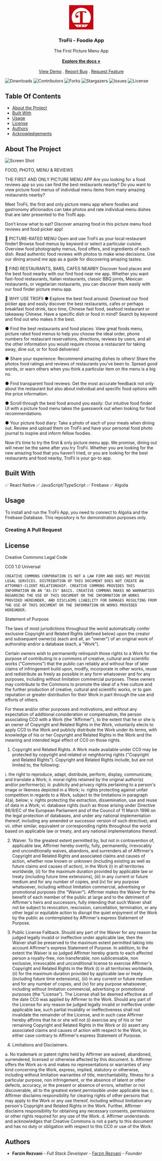 <br/>
<p align="center">
  <a href="https://github.com/frezva2/TroFii">
    <img src="https://github.com/frezva2/TroFii/blob/main/assets/Icon_App_IOS2.png?raw=true" alt="Logo" width="80" height="80">
  </a>

  <h3 align="center">TroFii - Foodie App</h3>

  <p align="center">
    The First Picture Menu App
    <br/>
    <br/>
    <a href="https://github.com/frezva2/TroFii"><strong>Explore the docs »</strong></a>
    <br/>
    <br/>
    <a href="https://github.com/frezva2/TroFii">View Demo</a>
    .
    <a href="https://github.com/frezva2/TroFii/issues">Report Bug</a>
    .
    <a href="https://github.com/frezva2/TroFii/issues">Request Feature</a>
  </p>
</p>

![Downloads](https://img.shields.io/github/downloads/frezva2/TroFii/total) ![Contributors](https://img.shields.io/github/contributors/frezva2/TroFii?color=dark-green) ![Forks](https://img.shields.io/github/forks/frezva2/TroFii?style=social) ![Stargazers](https://img.shields.io/github/stars/frezva2/TroFii?style=social) ![Issues](https://img.shields.io/github/issues/frezva2/TroFii) ![License](https://img.shields.io/github/license/frezva2/TroFii) 

## Table Of Contents

* [About the Project](#about-the-project)
* [Built With](#built-with)
* [Usage](#usage)
* [License](#license)
* [Authors](#authors)
* [Acknowledgements](#acknowledgements)

## About The Project

![Screen Shot](https://github.com/frezva2/TroFii/blob/main/assets/Feature%20Graphic.png?raw=true)

FOOD, PHOTO, MENU & REVIEWS

THE FIRST AND ONLY PICTURE MENU APP
Are you looking for a food reviews app so you can find the best restaurants nearby?
Do you want to view picture food menus of individual menu items from many amazing restaurants nearby?

Meet TroFii, the first and only picture menu app where foodies and gastronomy aficionados can take photos and rate individual menu dishes that are later presented to the TrofII app.

Don’t know what to eat? Discover amazing food in this picture menu food reviews and food picker app!

📸 PICTURE-RATED MENU
Open and use TroFii as your local restaurant finder! Browse food menus by keyword or select a particular cuisine. Overview food photography menus, food offers, and ingredients of each dish. Read authentic food reviews with photos to make wise decisions. Use our dining around me app as a guide for discovering amazing tastes.

🔎 FIND RESTAURANTS, BARS, CAFES NEARBY
Discover food places and the best food nearby with our find food near me app. Whether you want fast-food restaurants, Italian restaurants, classic BBQ joints, Mexican restaurants, or vegetarian restaurants, you can discover them easily with our food finder picture menu app.

🍲 WHY USE TROFII
● Explore the best food around: Download our food picker app and easily discover the best restaurants, cafes or perhaps breakfast food drink, taco time, Chinese fast food, seafood restaurant or takeaway Chinese. Have a specific dish or food in mind? Search by keyword and find out who makes it the best.

● Find the best restaurants and food places: View great foods menu, picture rated food menus to help you choose the ideal order, phone numbers for restaurant reservations, directions, reviews by users, and all the other information you would require choose a restaurant for taking away, dine out, or for food deliveries!

● Share your experience: Recommend amazing dishes to others! Share the photos food ratings and reviews of restaurants you've been to. Spread good words, or warn others when you think a particular item on the menu is a big no.

● Find transparent food reviews: Get the most accurate feedback not only about the restaurant but also about individual and specific food options with the price information.

● Scroll through the best food around you easily: Our intuitive food finder UI with a picture food menu takes the guesswork out when looking for food recommendations.

● Your picture food diary: Take a photo of each of your meals when dining out. Review and upload them on TroFii and have your personal food photo journal to inspire and inform fellow foodies.

Now it’s time to try the first & only picture menu app. We promise, dining out will never be the same after you try TroFii. Whether you are looking for the new amazing food that you haven’t tried, or you are looking for the best restaurants and food nearby, TroFii is your go-to app.

## Built With

✅ React Native 
✅ JavaScript/TypeScript
✅ Firebase
✅ Algolia




## Usage

To install and run the TroFii App, you need to connect to Algolia and the Firebase Database. This repository is for demonstration purposes only.

### Creating A Pull Request



## License

Creative Commons Legal Code

CC0 1.0 Universal

    CREATIVE COMMONS CORPORATION IS NOT A LAW FIRM AND DOES NOT PROVIDE
    LEGAL SERVICES. DISTRIBUTION OF THIS DOCUMENT DOES NOT CREATE AN
    ATTORNEY-CLIENT RELATIONSHIP. CREATIVE COMMONS PROVIDES THIS
    INFORMATION ON AN "AS-IS" BASIS. CREATIVE COMMONS MAKES NO WARRANTIES
    REGARDING THE USE OF THIS DOCUMENT OR THE INFORMATION OR WORKS
    PROVIDED HEREUNDER, AND DISCLAIMS LIABILITY FOR DAMAGES RESULTING FROM
    THE USE OF THIS DOCUMENT OR THE INFORMATION OR WORKS PROVIDED
    HEREUNDER.

Statement of Purpose

The laws of most jurisdictions throughout the world automatically confer
exclusive Copyright and Related Rights (defined below) upon the creator
and subsequent owner(s) (each and all, an "owner") of an original work of
authorship and/or a database (each, a "Work").

Certain owners wish to permanently relinquish those rights to a Work for
the purpose of contributing to a commons of creative, cultural and
scientific works ("Commons") that the public can reliably and without fear
of later claims of infringement build upon, modify, incorporate in other
works, reuse and redistribute as freely as possible in any form whatsoever
and for any purposes, including without limitation commercial purposes.
These owners may contribute to the Commons to promote the ideal of a free
culture and the further production of creative, cultural and scientific
works, or to gain reputation or greater distribution for their Work in
part through the use and efforts of others.

For these and/or other purposes and motivations, and without any
expectation of additional consideration or compensation, the person
associating CC0 with a Work (the "Affirmer"), to the extent that he or she
is an owner of Copyright and Related Rights in the Work, voluntarily
elects to apply CC0 to the Work and publicly distribute the Work under its
terms, with knowledge of his or her Copyright and Related Rights in the
Work and the meaning and intended legal effect of CC0 on those rights.

1. Copyright and Related Rights. A Work made available under CC0 may be
protected by copyright and related or neighboring rights ("Copyright and
Related Rights"). Copyright and Related Rights include, but are not
limited to, the following:

  i. the right to reproduce, adapt, distribute, perform, display,
     communicate, and translate a Work;
 ii. moral rights retained by the original author(s) and/or performer(s);
iii. publicity and privacy rights pertaining to a person's image or
     likeness depicted in a Work;
 iv. rights protecting against unfair competition in regards to a Work,
     subject to the limitations in paragraph 4(a), below;
  v. rights protecting the extraction, dissemination, use and reuse of data
     in a Work;
 vi. database rights (such as those arising under Directive 96/9/EC of the
     European Parliament and of the Council of 11 March 1996 on the legal
     protection of databases, and under any national implementation
     thereof, including any amended or successor version of such
     directive); and
vii. other similar, equivalent or corresponding rights throughout the
     world based on applicable law or treaty, and any national
     implementations thereof.

2. Waiver. To the greatest extent permitted by, but not in contravention
of, applicable law, Affirmer hereby overtly, fully, permanently,
irrevocably and unconditionally waives, abandons, and surrenders all of
Affirmer's Copyright and Related Rights and associated claims and causes
of action, whether now known or unknown (including existing as well as
future claims and causes of action), in the Work (i) in all territories
worldwide, (ii) for the maximum duration provided by applicable law or
treaty (including future time extensions), (iii) in any current or future
medium and for any number of copies, and (iv) for any purpose whatsoever,
including without limitation commercial, advertising or promotional
purposes (the "Waiver"). Affirmer makes the Waiver for the benefit of each
member of the public at large and to the detriment of Affirmer's heirs and
successors, fully intending that such Waiver shall not be subject to
revocation, rescission, cancellation, termination, or any other legal or
equitable action to disrupt the quiet enjoyment of the Work by the public
as contemplated by Affirmer's express Statement of Purpose.

3. Public License Fallback. Should any part of the Waiver for any reason
be judged legally invalid or ineffective under applicable law, then the
Waiver shall be preserved to the maximum extent permitted taking into
account Affirmer's express Statement of Purpose. In addition, to the
extent the Waiver is so judged Affirmer hereby grants to each affected
person a royalty-free, non transferable, non sublicensable, non exclusive,
irrevocable and unconditional license to exercise Affirmer's Copyright and
Related Rights in the Work (i) in all territories worldwide, (ii) for the
maximum duration provided by applicable law or treaty (including future
time extensions), (iii) in any current or future medium and for any number
of copies, and (iv) for any purpose whatsoever, including without
limitation commercial, advertising or promotional purposes (the
"License"). The License shall be deemed effective as of the date CC0 was
applied by Affirmer to the Work. Should any part of the License for any
reason be judged legally invalid or ineffective under applicable law, such
partial invalidity or ineffectiveness shall not invalidate the remainder
of the License, and in such case Affirmer hereby affirms that he or she
will not (i) exercise any of his or her remaining Copyright and Related
Rights in the Work or (ii) assert any associated claims and causes of
action with respect to the Work, in either case contrary to Affirmer's
express Statement of Purpose.

4. Limitations and Disclaimers.

 a. No trademark or patent rights held by Affirmer are waived, abandoned,
    surrendered, licensed or otherwise affected by this document.
 b. Affirmer offers the Work as-is and makes no representations or
    warranties of any kind concerning the Work, express, implied,
    statutory or otherwise, including without limitation warranties of
    title, merchantability, fitness for a particular purpose, non
    infringement, or the absence of latent or other defects, accuracy, or
    the present or absence of errors, whether or not discoverable, all to
    the greatest extent permissible under applicable law.
 c. Affirmer disclaims responsibility for clearing rights of other persons
    that may apply to the Work or any use thereof, including without
    limitation any person's Copyright and Related Rights in the Work.
    Further, Affirmer disclaims responsibility for obtaining any necessary
    consents, permissions or other rights required for any use of the
    Work.
 d. Affirmer understands and acknowledges that Creative Commons is not a
    party to this document and has no duty or obligation with respect to
    this CC0 or use of the Work.

## Authors

* **Farzin Rezvani** - *Full Stack Developer* - [Farzin Rezvani](https://github.com/frezva2) - *Founder*

